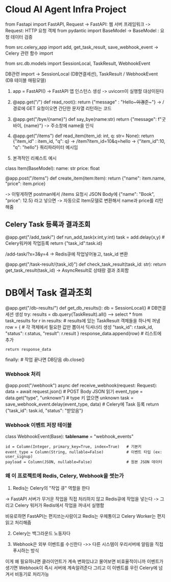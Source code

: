 # Cloud AI Agent Infra Project

from Fastapi import FastAPI, Request
-> FastAPI: 웹 서버 프레임워크
-> Request: HTTP 요청 객체
from pydantic import BaseModel
-> BaseModel : 요청 데이터 검증

from src.celery_app import add, get_task_result, save_webhook_event
-> Celery 관련 함수 import

from src.db.models import SessionLocal, TaskResult, WebhookEvent

DB관련 import -> SessionLocal (DB연결세션), TaskResult / WebhookEvent (DB 테이블 매핑모델)

1. app = FastAPI()
-> FastAPI 앱 인스턴스 생성 -> uvicorn이 실행할 대상이된다

2. @app.get("/")
def read_root():
  return {"message" : "Hello~~~이경준~~~"}
  -> /경로에 GET 요청이오면 간단한 문자열 리턴하는 코드

3. @app.get("/bye/{name}")
def say_bye(name:str)
  return {"message": f"굿바이, {name}"}
  -> 주소창에 name을 인식

4. @app.get("/items")
def read_item(item_id: int, q: str= None):
  return {"item_id" : item_id, "q": q}
  -> /item?item_id=10&q=hello -> {"item_id":10, "q": "hello"}
  쿼리파라미터 예시임

5. 본격적인 리퀘스트 예시

class Item(BaseModel):
  name: str
  price: float

@app.post("/items")
def create_item(item:Item):
  return {"name": item.name, "price": item.price}

-> 이렇게하면 postman에서 /items 요청시 JSON Body에 {"name": "Book", "price": 12.5} 라고 넣으면
-> 자동으로 Item모델로 변환해서 name과 price를 리턴해줌

## Celery Task 등록과 결과조회

@app.get("/add_task/")
def run_add_task(x:int,y:int)
  task = add.delay(x,y) # Celery워커에 작업등록
  return {"task_id":task.id}

/add-task/?x=3&y=4 -> Redis큐에 작업넣어놓고, task_id 변환

@app.get("/task-result/{task_id}")
def check_task_result(task_id: str):
  return get_task_result(task_id)
  -> AsyncResult로 상태랑 결과 조회함

# DB에서 Task 결과조회

@app.get("/db-results/")
def get_db_results():
  db = SessionLocal() # DB연결세션 생성
  try:
    results = db.query(TaskResult).all() --> select * from task_results
        for r in results:    # results에 있는 TaskResult 객체들을 하나씩 꺼냄
      row = {          # 각 객체에서 필요한 값만 뽑아서 딕셔너리 생성
        "task_id": r.task_id,
        "status": r.status,
        "result": r.result
      }
      response_data.append(row)   # 리스트에 추가

    return response_data
  finally:  # 작업 끝나면 DB닫음
    db.close()

### Webhook 처리
@app.post("/webhook")
async def receive_webhook(request: Request):
    data = await request.json()  # POST Body JSON 읽기
    event_type = data.get("type", "unknown")  # type 키 없으면 unknown
    task = save_webhook_event.delay(event_type, data)  # Celery에 Task 등록
    return {"task_id": task.id, "status": "받았음"}

### Webhook 이벤트 저장 테이블

class WebhookEvent(Base):
    __tablename__ = "webhook_events"

    id = Column(Integer, primary_key=True, index=True)   # 기본키
    event_type = Column(String, nullable=False)          # 이벤트 타입 (ex: user_signup)
    payload = Column(JSON, nullable=False)               # 원본 JSON 데이터



### 왜 이 프로젝트에 Redis, Celery, Webhook을 썻는가

1. Redis는 Celery의 "작업 큐" 역할을 한다

-> FastAPI 서버가 무거운 작업을 직접 처리하지 않고 Redis큐에 작업을 넣는다
-> 그리고 Celery 워커가 Redis에서 작업을 꺼내서 실행함

비유로하면 FastAPI는 편지쓰는사람이고 Redis는 우체통이고 Celery Worker는 편지읽고 처리해줌

2. Celery는 백그라운드 노동자다

3. Webhook은 외부 이벤트를 수신한다
->> 다른 시스템이 우리서버에 알림을 직접 푸시하는 방식

이게 왜 필요하냐면 클라이언트가 계속 변화있냐고 물어보면 비효율적이니까
이벤트가생기면 Webhook이 즉시 서버에 계속알려준다
그리고 이 이벤트를 우린 Celery에 넘겨서 비동기로 처리가능